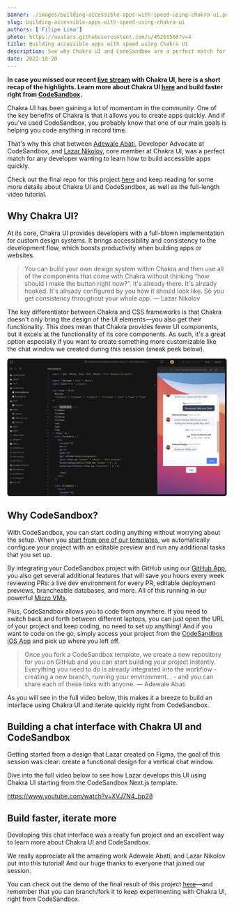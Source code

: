 ```yaml
---
banner: ./images/building-accessible-apps-with-speed-using-chakra-ui.png
slug: building-accessible-apps-with-speed-using-chakra-ui
authors: ['Filipe Lima']
photo: https://avatars.githubusercontent.com/u/45261568?v=4
title: Building accessible apps with speed using Chakra UI
description: See why Chakra UI and CodeSandbox are a perfect match for building design systems in record time.
date: 2022-10-20
---
```


**In case you missed our recent [live stream](https://www.youtube.com/watch?v=XVJ7N4_bp28) with Chakra UI, here is a short recap of the highlights. Learn more about Chakra UI [here](https://chakra-ui.com/) and build faster right from [CodeSandbox](https://codesandbox.io/s/).**

Chakra UI has been gaining a lot of momentum in the community. One of the key benefits of Chakra is that it allows you to create apps quickly. And if you've used CodeSandbox, you probably know that one of our main goals is helping you code anything in record time.

That's why this chat between [Adewale Abati](https://twitter.com/Ace_KYD), Developer Advocate at CodeSandbox, and [Lazar Nikolov](https://twitter.com/NikolovLazar), core member at Chakra UI, was a perfect match for any developer wanting to learn how to build accessible apps quickly.

Check out the final repo for this project [here](https://codesandbox.io/p/github/nikolovlazar/codesandbox-template-next.js/draft/magical-moon) and keep reading for some more details about Chakra UI and CodeSandbox, as well as the full-length video tutorial.

## Why Chakra UI?

At its core, Chakra UI provides developers with a full-blown implementation for custom design systems. It brings accessibility and consistency to the development flow, which boosts productivity when building apps or websites.

> You can build your own design system within Chakra and then use all of the components that come with Chakra without thinking “how should I make the button right now?”. It's already there. It's already hooked. It's already configured by you how it should look like. So you get consistency throughout your whole app. — Lazar Nikolov

The key differentiator between Chakra and CSS frameworks is that Chakra doesn't only bring the design of the UI elements—you also get their functionality. This does mean that Chakra provides fewer UI components, but it excels at the functionality of its core components. As such, it's a great option especially if you want to create something more customizable like the chat window we created during this session (sneak peek below).

![Collaborative session showing editable previews](./images/chakra-ui-codesandbox-app-preview.png)

## Why CodeSandbox?

With CodeSandbox, you can start coding anything without worrying about the setup. When you [start from one of our templates](https://codesandbox.io/s/), we automatically configure your project with an editable preview and run any additional tasks that you set up.

By integrating your CodeSandbox project with GitHub using our [GitHub App](https://codesandbox.io/post/introducing-the-codesandbox-github-app), you also get several additional features that will save you hours every week reviewing PRs: a live dev environment for every PR, editable deployment previews, brancheable databases, and more. All of this running in our powerful [Micro VMs](https://codesandbox.io/post/how-we-clone-a-running-vm-in-2-seconds).

Plus, CodeSandbox allows you to code from anywhere. If you need to switch back and forth between different laptops, you can just open the URL of your project and keep coding, no need to set up anything! And if you want to code on the go, simply access your project from the [CodeSandbox iOS App](https://codesandbox.io/ios) and pick up where you left off.

> Once you fork a CodeSandbox template, we create a new repository for you on GitHub and you can start building your project instantly. Everything you need to do is already integrated into the workflow - creating a new branch, running your environment... - and you can share each of these links with anyone. — Adewale Abati

As you will see in the full video below, this makes it a breeze to build an interface using Chakra UI and iterate quickly right from CodeSandbox.

## Building a chat interface with Chakra UI and CodeSandbox

Getting started from a design that Lazar created on Figma, the goal of this session was clear: create a functional design for a vertical chat window.

Dive into the full video below to see how Lazar develops this UI using Chakra UI starting from the CodeSandbox Next.js template.

https://www.youtube.com/watch?v=XVJ7N4_bp28

## Build faster, iterate more

Developing this chat interface was a really fun project and an excellent way to learn more about Chakra UI and CodeSandbox.

We really appreciate all the amazing work Adewale Abati, and Lazar Nikolov put into this tutorial! And our huge thanks to everyone that joined our session.

You can check out the demo of the final result of this project [here](https://codesandbox.io/p/github/nikolovlazar/codesandbox-template-next.js/draft/magical-moon)—and remember that you can branch/fork it to keep experimenting with Chakra UI, right from CodeSandbox.